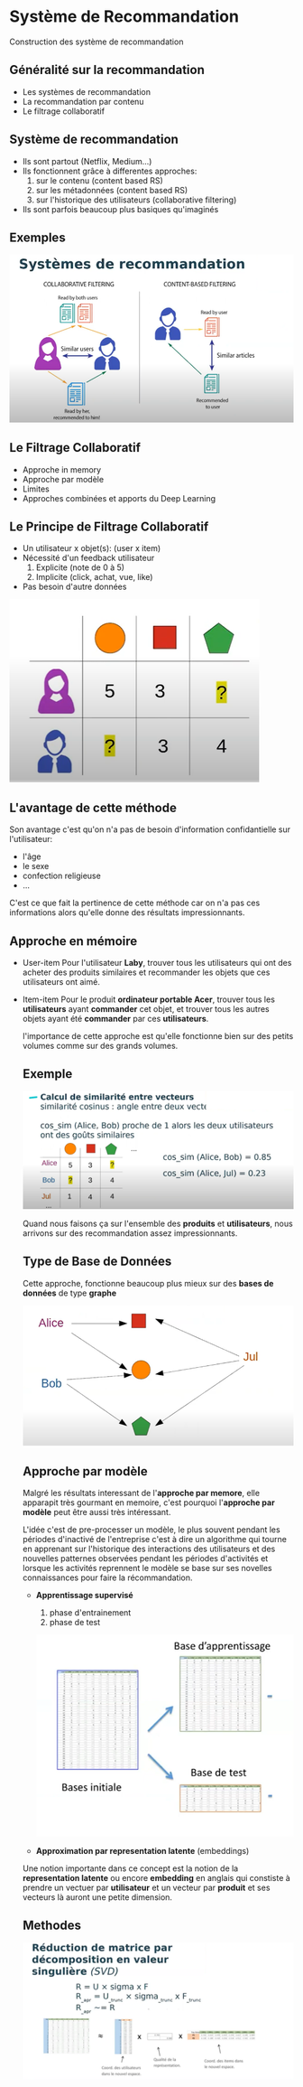 # Système de Recommandation

Construction des système de recommandation

## Généralité sur la recommandation

* Les systèmes de recommandation
* La recommandation par contenu
* Le filtrage collaboratif

## Système de recommandation 

* Ils sont partout (Netflix, Medium...)
* Ils fonctionnent grâce à differentes approches: 
   1. sur le contenu (content based RS)
   2. sur les métadonnées (content based RS)
   3. sur l'historique des utilisateurs (collaborative filtering)
* Ils sont parfois beaucoup plus basiques qu'imaginés

## Exemples

![image](images/1.png)

## Le Filtrage Collaboratif

* Approche in memory
* Approche par modèle
* Limites 
* Approches combinées et apports du Deep Learning

## Le Principe de Filtrage Collaboratif

* Un utilisateur x objet(s): (user x item)
* Nécessité d'un feedback utilisateur
  1. Explicite (note de 0 à 5)
  2. Implicite (click, achat, vue, like)
* Pas besoin d'autre données

![image](images/2.png)

## L'avantage de cette méthode

Son avantage c'est qu'on n'a pas de besoin d'information confidantielle sur l'utilisateur:
* l'âge
* le sexe
* confection religieuse
* ...
  
C'est ce que fait la pertinence de cette méthode car on n'a pas ces informations alors qu'elle donne des résultats impressionnants.


## Approche en mémoire

* User-item
  Pour l'utilisateur **Laby**, trouver tous les utilisateurs qui ont des acheter des produits similaires et recommander les objets que ces utilisateurs ont aimé. 

* Item-item
  Pour le produit **ordinateur portable Acer**, trouver tous les **utilisateurs** ayant **commander** cet objet, et trouver tous les autres objets ayant été **commander** par ces **utilisateurs**.

  l'importance de cette approche est qu'elle fonctionne bien sur des petits volumes comme sur des grands volumes.

  ## Exemple

  ![image](images/3.png)

  Quand nous faisons ça sur l'ensemble des **produits** et **utilisateurs**, nous arrivons sur des recommandation assez impressionnants.

  ## Type de Base de Données 

  Cette approche, fonctionne beaucoup plus mieux sur des **bases de données** de type **graphe**

  ![image](images/4.png)

  ## Approche par modèle

  Malgré les résultats interessant de l'**approche par memore**, elle apparapit très gourmant en memoire, c'est pourquoi l'**approche par modèle** peut être aussi très intéressant.

  L'idée c'est de pre-processer un modèle, le plus souvent pendant les périodes d'inactivé de l'entreprise c'est à dire un algorithme qui tourne en apprenant sur l'historique des interactions des utilisateurs et des nouvelles patternes observées pendant les périodes d'activités et lorsque les activités reprennent le modèle se base sur ses novelles connaissances pour faire la récommandation.

  * **Apprentissage supervisé**
    1. phase d'entrainement
    2. phase de test

    ![image](images/6.png)

  * **Approximation par representation latente** (embeddings)

   Une notion importante dans ce concept est la notion de la **representation latente**
   ou encore **embedding** en anglais qui constiste à prendre un vectuer par **utilisateur** et un vecteur par **produit** et ses vecteurs là auront une petite dimension.

   ## Methodes

   ![image](images/7.png)